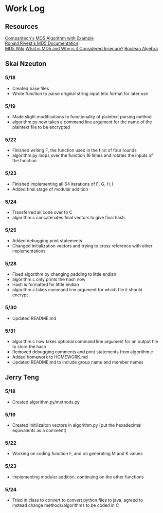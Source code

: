 # Work Log

## Resources
[Comparitech's MD5 Algorithm with Example](https://www.comparitech.com/blog/information-security/md5-algorithm-with-examples/)  
[Ronald Rivest's MD5 Documentation](https://www.rfc-editor.org/rfc/rfc1321)  
[MD5 Wiki](https://en.wikipedia.org/wiki/MD5)
[What is MD5 and Why is it Considered Insecure?](https://www.section.io/engineering-education/what-is-md5/)
[Boolean Algebra](https://www.investopedia.com/terms/b/boolean-algebra.asp)

## Skai Nzeuton

### 5/18

* Created base files
* Wrote function to parse original string input into format for later use

### 5/19

* Made slight modifications to functionality of plaintext parsing method
* algorithm.py now takes a command line argument for the name of the plaintext file to be encrypted

### 5/22

* Finished writing F, the function used in the first of four rounds
* algorithm.py loops over the function 16 times and rotates the inputs of the function

### 5/23

* Finished implementing all 64 iterations of F, G, H, I
* Added final stage of modular addition

### 5/24

* Transferred all code over to C
* algorithm.c concatenates final vectors to give final hash

### 5/25

* Added debugging print statements
* Changed initialization vectors and trying to cross reference with other implementations

### 5/28

* Fixed algorithm by changing padding to little endian
* algorithm.c only prints the hash now
* Hash is formatted for little endian
* algorithm.c takes command line argument for which file it should encrypt

### 5/30

* Updated README.md

### 5/31

* algorithm.c now takes optional command line argument for an output file to store the hash
* Removed debugging comments and print statements from algorithm.c
* Added homework to HOMEWORK.md
* Updated README.md to include group name and member names

## Jerry Teng

### 5/18

* Created algorithm.py\/methods.py

### 5/19

* Created initilizaiton vectors in algorithm.py (put the hexadecimal equivalents as a comment)

### 5/22

* Working on coding function F, and on generating M and K values

### 5/23

* Implementing modular addition, continuing on the other functions

### 5/24

* Tried in class to convert to convert python files to java, agreed to instead change methods\/algorithms to be coded in C
